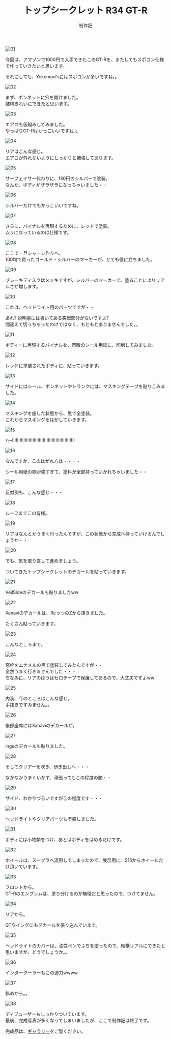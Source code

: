 ﻿---
layout: hobby
title: "トップシークレット R34 GT-R"
subtitle: "制作記"
category: hobby
subcategory: diary
---

![01](/assets/hobby/diary/05/01.jpg)

今回は、アマゾンで1000円で入手できたこのGT-Rを、またしてもスポコン仕様で作っていきたいと思います。

それにしても、Yokomod'sにはスポコンが多いですね。。

![02](/assets/hobby/diary/05/02.jpg)

まず、ボンネットに穴を開けました。  
結構きれいにできたと思います。

![03](/assets/hobby/diary/05/03.jpg)

エアロも仮組みしてみました。  
やっぱりGT-Rはかっこいいですねぇ

![04](/assets/hobby/diary/05/04.jpg)

リアはこんな感じ。  
エアロが外れないようにしっかりと補強してあります。

![05](/assets/hobby/diary/05/05.jpg)

サーフェイサー代わりに、180円のシルバーで塗装。  
なんか、ボディがザラザラになっちゃいました・・

![06](/assets/hobby/diary/05/06.jpg)

シルバーだけでもかっこいいですね。

![07](/assets/hobby/diary/05/07.jpg)

さらに、バイナルを再現するために、レッドで塗装。  
ムラになっているのは仕様です。

![08](/assets/hobby/diary/05/08.jpg)

ここで一旦シャーシ作りへ。  
100均で買ったゴールド・シルバーのマーカーが、とても役に立ちました。

![09](/assets/hobby/diary/05/09.jpg)

ブレーキディスクはメッキですが、シルバーのマーカーで、塗ることによりリアルさが増します。

![10](/assets/hobby/diary/05/10.jpg)

これは、ヘッドライト用のパーツですが・・

あれ?
説明書には書いてある突起部分がないですよ?  
間違えて切っちゃったわけではなく、もともとありませんでした。。

![11](/assets/hobby/diary/05/11.jpg)

ボディーに再現するバイナルを、市販のシール用紙に、印刷してみました。

![12](/assets/hobby/diary/05/12.jpg)

レッドに塗装されたボディに、貼っていきます。

![13](/assets/hobby/diary/05/13.jpg)

サイドにはシール、ボンネットやトランクには、マスキングテープを貼りこみました。

![14](/assets/hobby/diary/05/14.jpg)

マスキングを施した状態から、黒で全塗装。  
これからマスキングをはがしていきます。

![15](/assets/hobby/diary/05/15.jpg)

ｱｯｰ!!!!!!!!!!!!!!!!!!!!!!!!!!!!!!!!!!!!!!!!!!!!!!!!!

![16](/assets/hobby/diary/05/16.jpg)

なんですか、このはがれ方は・・・・

シール用紙の糊が強すぎて、塗料が全部持っていかれちゃいました・・

![17](/assets/hobby/diary/05/17.jpg)

反対側も、こんな感じ・・・

![18](/assets/hobby/diary/05/18.jpg)

ルーフまでこの有様。

![19](/assets/hobby/diary/05/19.jpg)

リアはなんとかうまく行ったんですが、この状態から完成へ持っていけるんでしょうか・・

![20](/assets/hobby/diary/05/20.jpg)

でも、気を取り直して進めましょう。

ついてきたトップシークレットのデカールを貼っていきます。

![21](/assets/hobby/diary/05/21.jpg)

VeilSideのデカールも貼りましたww

![22](/assets/hobby/diary/05/22.jpg)

Xanaviのデカールは、ReっつのZから頂きました。

たくさん貼っていきます。

![23](/assets/hobby/diary/05/23.jpg)

こんなところまで。

![24](/assets/hobby/diary/05/24.jpg)

窓枠をエナメルの黒で塗装してみたんですが・・  
全然うまく行きませんでした・・・  
ちなみに、リアのほうはセロテープで保護してあるので、大丈夫ですよww

![25](/assets/hobby/diary/05/25.jpg)

内装、今のところはこんな感じ。  
手抜きですみません。。

![26](/assets/hobby/diary/05/26.jpg)

後部座席にはXanaviのデカールが。

![27](/assets/hobby/diary/05/27.jpg)

ingsのデカールも貼りました。

![28](/assets/hobby/diary/05/28.jpg)

そしてクリアーを吹き、研ぎ出しへ・・・

なかなかうまくいかず、頑張ってもこの程度の艶・・

![29](/assets/hobby/diary/05/29.jpg)

サイド、わかりづらいですがこの程度です・・・

![30](/assets/hobby/diary/05/30.jpg)

ヘッドライトやクリアパーツも塗装しました。

![31](/assets/hobby/diary/05/31.jpg)

ボディには小物類をつけ、あとはボディをはめるだけです。

![32](/assets/hobby/diary/05/32.jpg)

ホイールは、スープラへ流用してしまったので、展示用に、S15からホイールだけ頂いています。

![33](/assets/hobby/diary/05/33.jpg)

フロントから。  
GT-Rのエンブレムは、塗り分けるのが無理だと思ったので、つけてません。

![34](/assets/hobby/diary/05/34.jpg)

リアから。

GTウイングにもデカールを張り込んでいます。

![35](/assets/hobby/diary/05/35.jpg)

ヘッドライトのカバーは、油性ペンでふちを塗ったので、結構リアルにできたと思いますが、どうでしょうか。。

![36](/assets/hobby/diary/05/36.jpg)

インタークーラーもこの迫力wwww

![37](/assets/hobby/diary/05/37.jpg)

斜めから。。

![38](/assets/hobby/diary/05/38.jpg)

ディフューザーもしっかりついています。  
最後、完成写真が多くなってしまいましたが、ここで制作記は終了です。

完成品は、[ギャラリー](/hobby/gallery/gallery)をご覧ください。